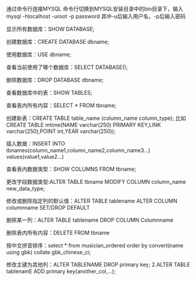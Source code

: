 通过命令行连接MYSQL 命令行切换到MYSQL安装目录中的bin目录下，输入mysql -hlocalhost -uroot -p password 其中-u后输入用户名，-p后输入密码

显示所有数据库：SHOW DATABASE;

创建数据库：CREATE DATABASE dbname;

使用数据库：USE dbname;

查看当前使用了哪个数据库：SELECT DATABASE();

删除数据库：DROP DATABASE dbname;

查看数据库中的表：SHOW TABLES;

查看表内所有内容：SELECT * FROM tbname;

创建新表：CREATE TABLE table_name (column_name column_type); 比如 CREATE TABLE mtime(NAME varchar(250) PRIMARY KEY,LINK varchar(250),POINT int,YEAR varchar(250));

插入数据：INSERT INTO tbnames(column_name1,column_name2,column_name3...) values(value1,value2...)

查看表内数据类型：SHOW COLUMNS FROM tbname;


更改字段数据类型:ALTER TABLE tbname MODIFY COLUMN column_name new_data_type;

修改或删除指定列的默认值：ALTER TABLE tablename ALTER COLUMN columnname SET/DROP DEFAULT

删除某一列：ALTER TABLE tablename DROP COLUMN Columnname

删除表内所有内容：DELETE FROM tbname

按中文拼音排序：select * from musician_ordered order by convert(name using gbk) collate gbk_chinese_ci;

修改主键为其他列：ALTER TABLENAME DROP primary key; 2.ALTER TABLE tablenamE ADD primary key(another_col,...);

